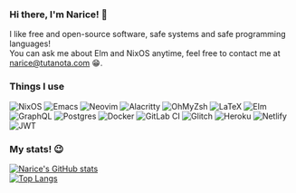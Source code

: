 ### Hi there, I'm Narice! 👋

I like free and open-source software, safe systems and safe programming languages!  
You can ask me about Elm and NixOS anytime, feel free to contact me at narice@tutanota.com 😁.

### Things I use
![NixOS](https://img.shields.io/badge/NixOS-5277C3.svg?&style=for-the-badge&logo=nixos&logoColor=white)
![Emacs](https://img.shields.io/badge/Emacs-%237F5AB6.svg?&style=for-the-badge&logo=gnu-emacs&logoColor=white)
![Neovim](https://img.shields.io/badge/NeoVim-%2357A143.svg?&style=for-the-badge&logo=neovim&logoColor=white)
![Alacritty](https://img.shields.io/badge/alacritty-F46D01?style=for-the-badge&logo=alacritty&logoColor=white)
![OhMyZsh](https://img.shields.io/badge/oh_my_zsh-1A2C34?style=for-the-badge&logo=ohmyzsh&logoColor=white)
![LaTeX](https://img.shields.io/badge/latex-%23008080.svg?style=for-the-badge&logo=latex&logoColor=white)
![Elm](https://img.shields.io/badge/Elm-60B5CC?style=for-the-badge&logo=elm&logoColor=white)
![GraphQL](https://img.shields.io/badge/-GraphQL-E10098?style=for-the-badge&logo=graphql&logoColor=white)
![Postgres](https://img.shields.io/badge/postgres-%23316192.svg?style=for-the-badge&logo=postgresql&logoColor=white)
![Docker](https://img.shields.io/badge/docker-%230db7ed.svg?style=for-the-badge&logo=docker&logoColor=white)
![GitLab CI](https://img.shields.io/badge/GitLabCI-%23181717.svg?style=for-the-badge&logo=gitlab&logoColor=white)
![Glitch](https://img.shields.io/badge/glitch-%233333FF.svg?style=for-the-badge&logo=glitch&logoColor=white)
![Heroku](https://img.shields.io/badge/heroku-%23430098.svg?style=for-the-badge&logo=heroku&logoColor=white)
![Netlify](https://img.shields.io/badge/netlify-%23000000.svg?style=for-the-badge&logo=netlify&logoColor=#00C7B7)
![JWT](https://img.shields.io/badge/JWT-black?style=for-the-badge&logo=JSON%20web%20tokens)

### My stats! 😉
[![Narice's GitHub stats](https://github-readme-stats.vercel.app/api?username=Narice&theme=shades-of-purple&show_icons=true)](https://github.com/anuraghazra/github-readme-stats)  
[![Top Langs](https://github-readme-stats.vercel.app/api/top-langs/?username=Narice&theme=shades-of-purple&show_icons=true&layout=compact)](https://github.com/anuraghazra/github-readme-stats)
